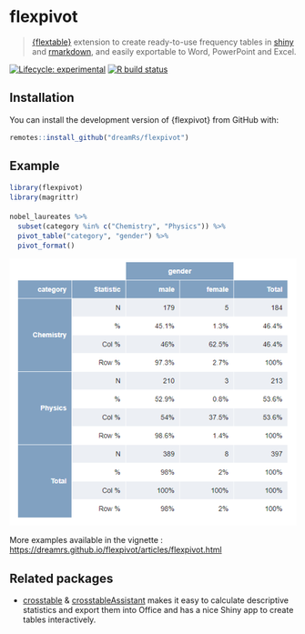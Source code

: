# flexpivot

> [{flextable}](https://github.com/davidgohel/flextable) extension to create ready-to-use frequency tables in [shiny](https://shiny.rstudio.com/) and [rmarkdown](https://rmarkdown.rstudio.com/), and easily exportable to Word, PowerPoint and Excel.

<!-- badges: start -->
[![Lifecycle: experimental](https://img.shields.io/badge/lifecycle-experimental-orange.svg)](https://www.tidyverse.org/lifecycle/#experimental)
[![R build status](https://github.com/dreamRs/flexpivot/workflows/R-CMD-check/badge.svg)](https://github.com/dreamRs/flexpivot/actions)
<!-- badges: end -->



## Installation

You can install the development version of {flexpivot} from GitHub with:

```r
remotes::install_github("dreamRs/flexpivot")
```

## Example

```r
library(flexpivot)
library(magrittr)

nobel_laureates %>%
  subset(category %in% c("Chemistry", "Physics")) %>% 
  pivot_table("category", "gender") %>%
  pivot_format()
```

![](man/figures/flexpivot.png)


More examples available in the vignette : https://dreamrs.github.io/flexpivot/articles/flexpivot.html



## Related packages

* [crosstable](https://github.com/DanChaltiel/crosstable) & [crosstableAssistant](https://github.com/DanChaltiel/crosstableAssistant) makes it easy to calculate descriptive statistics and export them into Office and has a nice Shiny app to create tables interactively.



